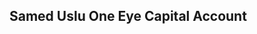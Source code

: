 ## Samed Uslu One Eye Capital Account
<!---
sameduslu-oneeye/sameduslu-oneeye is a ✨ special ✨ repository because its `README.md` (this file) appears on your GitHub profile.
You can click the Preview link to take a look at your changes.
--->
